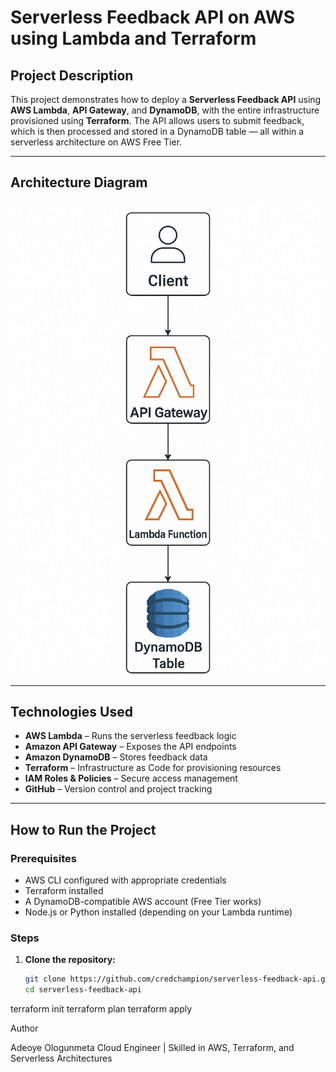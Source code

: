 # Serverless Feedback API on AWS using Lambda and Terraform

## Project Description

This project demonstrates how to deploy a **Serverless Feedback API** using **AWS Lambda**, **API Gateway**, and **DynamoDB**, with the entire infrastructure provisioned using **Terraform**. The API allows users to submit feedback, which is then processed and stored in a DynamoDB table — all within a serverless architecture on AWS Free Tier.

---

## Architecture Diagram

![Architecture Diagram](architecture-diagram-serverless.png)

---

## Technologies Used

- **AWS Lambda** – Runs the serverless feedback logic
- **Amazon API Gateway** – Exposes the API endpoints
- **Amazon DynamoDB** – Stores feedback data
- **Terraform** – Infrastructure as Code for provisioning resources
- **IAM Roles & Policies** – Secure access management
- **GitHub** – Version control and project tracking

---

## How to Run the Project

### Prerequisites
- AWS CLI configured with appropriate credentials
- Terraform installed
- A DynamoDB-compatible AWS account (Free Tier works)
- Node.js or Python installed (depending on your Lambda runtime)

### Steps

1. **Clone the repository:**
   ```bash
   git clone https://github.com/credchampion/serverless-feedback-api.git
   cd serverless-feedback-api
terraform init
terraform plan
terraform apply

Author

Adeoye Ologunmeta
Cloud Engineer | Skilled in AWS, Terraform, and Serverless Architectures
[
](https://www.linkedin.com/in/adeoyeologunmeta-724b57218)
